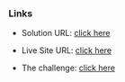 ### Links

- Solution URL: [click here](https://github.com/weldu0/Frontend-Mentor-Challenges-Collection/tree/main/profile-card-component)

- Live Site URL: [click here](https://weldu0.github.io/Frontend-Mentor-Challenges-Collection/profile-card-component)

- The challenge: [click here](https://www.frontendmentor.io/challenges//profile-card-component-cfArpWshJ)
